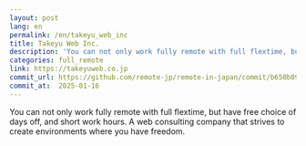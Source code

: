 ```yaml
---
layout: post
lang: en
permalink: /en/takeyu_web_inc
title: Takeyu Web Inc.
description: 'You can not only work fully remote with full flextime, but have free choice of days off, and short work hours. A web consulting company that strives to create environments where you have freedom.'
categories: full_remote
link: https://takeyuweb.co.jp
commit_url: https://github.com/remote-jp/remote-in-japan/commit/b650b0994970e1784f9df7f676d17574b0470674
commit_at:  2025-01-16
---
```


<p>You can not only work fully remote with full flextime, but have free choice of days off, and short work hours. A web consulting company that strives to create environments where you have freedom.</p>
